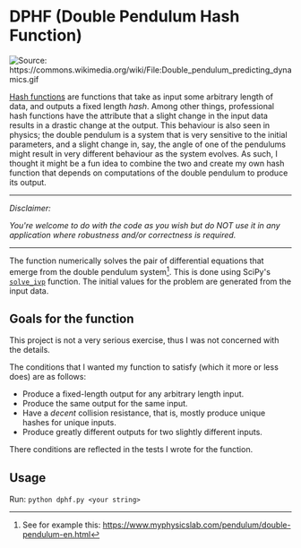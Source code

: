# DPHF (Double Pendulum Hash Function)

![](https://upload.wikimedia.org/wikipedia/commons/e/e4/Double_pendulum_predicting_dynamics.gif "Source: https://commons.wikimedia.org/wiki/File:Double_pendulum_predicting_dynamics.gif")

[Hash functions](https://en.wikipedia.org/wiki/Hash_function) are functions that take as input some arbitrary 
length of data, and outputs a fixed length *hash*. Among other things, professional hash functions have the 
attribute that a slight change in the input data results in a drastic change at the output. This behaviour is 
also seen in physics; the double pendulum is a system that is very sensitive to the initial parameters, and a 
slight change in, say, the angle of one of the pendulums might result in very different behaviour as the system 
evolves. As such, I thought it might be a fun idea to combine the two and create my own hash function that depends 
on computations of the double pendulum to produce its output.

---

*Disclaimer:*

*You're welcome to do with the code as you wish but do NOT use it in any application where robustness and/or 
correctness is required.*

---

The function numerically solves the pair of differential equations that emerge from the double pendulum system[^1]. 
This is done using SciPy's [`solve_ivp`](https://docs.scipy.org/doc/scipy/reference/generated/scipy.integrate.solve_ivp.html) function. The initial values for the problem are generated from the input data.

## Goals for the function

This project is not a very serious exercise, thus I was not concerned with the details.

The conditions that I wanted my function to satisfy (which it more or less does) are as follows:

- Produce a fixed-length output for any arbitrary length input.
- Produce the same output for the same input.
- Have a *decent* collision resistance, that is, mostly produce unique hashes
for unique inputs.
- Produce greatly different outputs for two slightly different inputs.

There conditions are reflected in the tests I wrote for the function.

## Usage

Run: `python dphf.py <your string>`

[^1]: See for example this: https://www.myphysicslab.com/pendulum/double-pendulum-en.html

